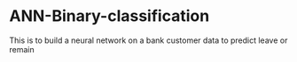# ANN-Binary-classification
This is to build a neural network on a bank customer data to predict leave or remain
